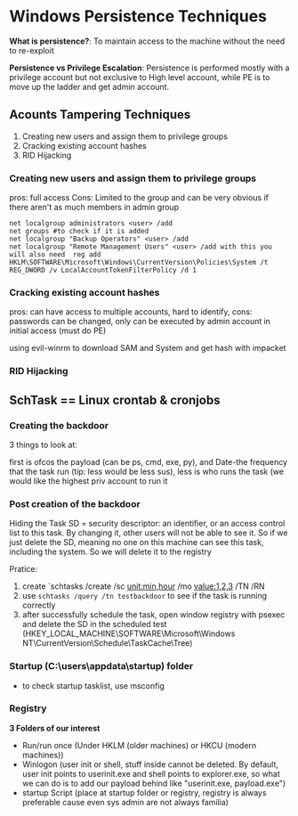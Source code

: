 # Windows Persistence Techniques

**What is persistence?**: To maintain access to the machine without the need to re-exploit

**Persistence vs Privilege Escalation**: Persistence is performed mostly with a privilege account but not exclusive to High level account, while PE is to move up the ladder and get admin account. 

## Acounts Tampering Techniques

1. Creating new users and assign them to privilege groups
2. Cracking existing account hashes
3. RID Hijacking

### Creating new users and assign them to privilege groups
pros: full access 
Cons: Limited to the group and can be very obvious if there aren't as much members in admin group

```
net localgroup administrators <user> /add
net groups #to check if it is added
net localgroup "Backup Operators" <user> /add
net localgroup "Remote Management Users" <user> /add with this you will also need  reg add HKLM\SOFTWARE\Microsoft\Windows\CurrentVersion\Policies\System /t REG_DWORD /v LocalAccountTokenFilterPolicy /d 1
```

### Cracking existing account hashes
pros: can have access to multiple accounts, hard to identify, 
cons: passwords can be changed, only can be executed by admin account in initial access (must do PE)

using evil-winrm to download SAM and System and get hash with impacket 

### RID Hijacking



## SchTask == Linux crontab & cronjobs
### Creating the backdoor
3 things to look at: 

first is ofcos the payload (can be ps, cmd, exe, py), and Date-the frequency that the task run (tip: less would be less sus), 
less is who runs the task (we would like the highest priv account to run it

### Post creation of the backdoor

Hiding the Task
SD = security descriptor: an identifier, or an access control list to this task. By changing it, other users will not be able to see it. So if we just delete the SD, 
meaning no one on this machine can see this task, including the system. So we will delete it to the registry


Pratice:
1. create `schtasks /create /sc <unit:min,hour> /mo <value:1,2,3> /TN <taskname> /RN <who runs the task>
2. use `schtasks /query /tn testbackdoor` to see if the task is running correctly
3. after successfully schedule the task, open window registry with psexec and delete the SD in the scheduled test (HKEY_LOCAL_MACHINE\SOFTWARE\Microsoft\Windows NT\CurrentVersion\Schedule\TaskCache\Tree)


### Startup (C:\users\appdata\startup) folder
- to check startup tasklist, use msconfig

### Registry

**3 Folders of our interest**
- Run/run once (Under HKLM (older machines) or HKCU (modern machines))
- Winlogon (user init or shell, stuff inside cannot be deleted. By default, user init points to userinit.exe and shell points to
 explorer.exe, so what we can do is to add our payload behind like "userinit.exe, payload.exe")
- startup Script (place at startup folder or registry, registry is always preferable cause even sys admin are not always familia)






